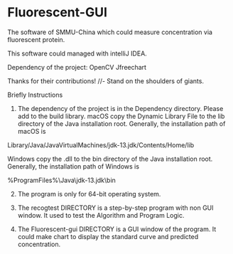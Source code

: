 # Fluorescent-GUI
The software of SMMU-China which could measure concentration via fluorescent protein.

This software could managed with intelliJ IDEA.


Dependency of the project:
OpenCV
Jfreechart

Thanks for their contributions!
//- Stand on the shoulders of giants.

Briefly Instructions
1. The dependency of the project is in the Dependency directory. Please add to the build library. macOS copy the Dynamic Library File to the lib directory of the Java installation root. Generally, the installation path of macOS is 

Library/Java/JavaVirtualMachines/jdk-13.jdk/Contents/Home/lib

Windows copy the .dll to the bin directory of the Java installation root. Generally, the installation path of Windows is

%ProgramFiles%\Java\jdk-13.jdk\bin

2. The program is only for 64-bit operating system.

3. The recogtest DIRECTORY is a step-by-step program with non GUI window. It used to test the Algorithm and Program Logic.

4. The Fluorescent-gui DIRECTORY is a GUI window of the program. It could make chart to display the standard curve and predicted concentration.
